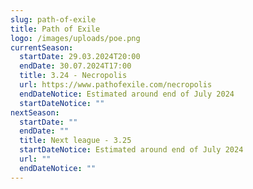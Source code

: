 ```yaml
---
slug: path-of-exile
title: Path of Exile
logo: /images/uploads/poe.png
currentSeason:
  startDate: 29.03.2024T20:00
  endDate: 30.07.2024T17:00
  title: 3.24 - Necropolis
  url: https://www.pathofexile.com/necropolis
  endDateNotice: Estimated around end of July 2024
  startDateNotice: ""
nextSeason:
  startDate: ""
  endDate: ""
  title: Next league - 3.25
  startDateNotice: Estimated around end of July 2024
  url: ""
  endDateNotice: ""
---
```

